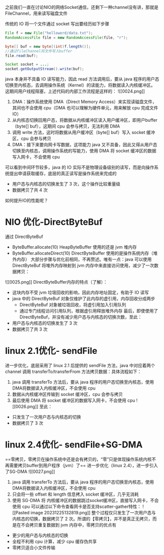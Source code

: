 之前我们一直在讨论NIO的网络Socket通信，还剩下一种channel没有讲，那就是 FileChannel，用来读写磁盘文件


传统的 IO 将一个文件通过 socket 写出要经历如下步骤
```java
File f = new File("helloword/data.txt");
RandomAccessFile file = new RandomAccessFile(file, "r");

byte[] buf = new byte[(int)f.length()];
//通过fileChannel将文件写入buffer
file.read(buf);

Socket socket = ...;
socket.getOutputStream().write(buf);
```
java 本身并不具备 IO 读写能力，因此 read 方法调用后，要从 java 程序的用户态切换至内核态，去调用操作系统（Kernel）的读能力，将数据读入内核缓冲区。这期间用户线程阻塞，上述代码的内部工作流程是这样的：
![[0024.png]]
1. DMA：操作系统使用 DMA（Direct Memory Access）来实现读磁盘文件，其间也不会使用 cpu（DMA 也可以理解为硬件单元，用来解放 cpu 完成文件 IO）
2. 从内核态切换回用户态，将数据从内核缓冲区读入用户缓冲区，即用户buffer（byte[] buf），这期间 cpu 会参与拷贝，无法利用 DMA
3. 调用 write 方法，这时将数据从用户缓冲区（byte[] buf）写入 socket 缓冲区，cpu 会参与拷贝
4. DMA：接下来要向网卡写数据，这项能力 java 又不具备，因此又得从用户态切换至内核态，调用操作系统的写能力，使用 DMA 将 socket 缓冲区的数据写入网卡，不会使用 cpu

可以看到中间环节较多，java 的 IO 实际不是物理设备级别的读写，而是向操作系统提出申请获取缓存，底层的真正读写是操作系统来完成的
- 用户态与内核态的切换发生了 3 次，这个操作比较重量级
- 数据拷贝了共 4 次


如何提升IO的性能呢？

# NIO 优化-DirectByteBuf

通过 DirectByteBuf
- ByteBuffer.allocate(10) HeapByteBuffer 使用的还是 jvm 堆内存
- ByteBuffer.allocateDirect(10) DirectByteBuffer 使用的是操作系统内存（堆外内存）
大部分步骤与优化前相同，不再赘述。唯有一点：java 可以使用 DirectByteBuf 将堆外内存映射到 jvm 内存中来直接访问使用，减少了一次数据拷贝：

![[0025.png]]
DirectByteBuffer内存的特点（了解）：
- 这块内存不受 jvm 垃圾回收的影响，因此内存地址固定，有助于 IO 读写
- java 中的 DirectByteBuf 对象仅维护了此内存的虚引用，内存回收分成两步
    - DirectByteBuf 对象被垃圾回收，将虚引用加入引用队列
    - 通过专门线程访问引用队列，根据虚引用释放堆外内存
最后，即使使用了DirectByteBuf，并没有减少用户态与内核态的切换次数，至此：
- 用户态与内核态的切换发生了 3 次
- 数据拷贝了共 3 次
# linux 2.1优化- sendFile
进一步优化，底层采用了 linux 2.1 后提供的 sendFile 方法，java 中对应着两个 channel 调用 transferTo/transferFrom 方法拷贝数据：具体流程如下：
1. java 调用 transferTo 方法后，要从 java 程序的用户态切换至内核态，使用 DMA将数据读入内核缓冲区，不会使用 cpu
2. 数据从内核缓冲区传输到 socket 缓冲区，cpu 会参与拷贝
3. 最后使用 DMA 将 socket 缓冲区的数据写入网卡，不会使用 cpu
![[0026.png]]
至此：
- 只发生了一次用户态与内核态的切换
- 数据拷贝了 3 次
# linux 2.4优化- sendFile+SG-DMA
==零拷贝，零拷贝在操作系统中还是会有拷贝的，“零”只是体现操作系统内核不再需要拷贝buffer到用户程序（jvm）了==
进一步优化（linux 2.4），进一步引入了SG-DMA
![[0027.png]]
1. java 调用 transferTo 方法后，要从 java 程序的用户态切换至内核态，使用 DMA将数据读入内核缓冲区，不会使用 cpu
2. 只会将一些 offset 和 length 信息拷入 socket 缓冲区，几乎无消耗
3. 使用 SG-DMA 将 内核缓冲区的数据跳过socket缓冲区，直接写入网卡，不会使用 cpu
可以通过以下命令查看网卡是否支持scatter-gather特性：
![[Pasted image 20231225132819.png]]
整个过程仅只发生了一次用户态与内核态的切换，数据拷贝了 2 次。所谓的【零拷贝】，并不是真正无拷贝，而是在不会拷贝重复数据到 jvm 内存中，零拷贝的优点有
- 更少的用户态与内核态的切换
- 全程不利用 cpu 计算，减少 cpu 缓存伪共享
- 零拷贝适合小文件传输